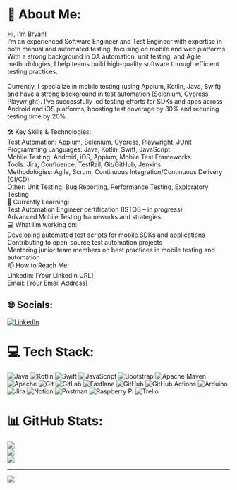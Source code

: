 # 💫 About Me:
Hi, I'm Bryan!<br>I’m an experienced Software Engineer and Test Engineer with expertise in both manual and automated testing, focusing on mobile and web platforms. With a strong background in QA automation, unit testing, and Agile methodologies, I help teams build high-quality software through efficient testing practices.<br><br>Currently, I specialize in mobile testing (using Appium, Kotlin, Java, Swift) and have a strong background in test automation (Selenium, Cypress, Playwright). I’ve successfully led testing efforts for SDKs and apps across Android and iOS platforms, boosting test coverage by 30% and reducing testing time by 20%.<br><br>🛠️ Key Skills & Technologies:<br>Test Automation: Appium, Selenium, Cypress, Playwright, JUnit<br>Programming Languages: Java, Kotlin, Swift, JavaScript<br>Mobile Testing: Android, iOS, Appium, Mobile Test Frameworks<br>Tools: Jira, Confluence, TestRail, Git/GitHub, Jenkins<br>Methodologies: Agile, Scrum, Continuous Integration/Continuous Delivery (CI/CD)<br>Other: Unit Testing, Bug Reporting, Performance Testing, Exploratory Testing<br>🌱 Currently Learning:<br>Test Automation Engineer certification (ISTQB – in progress)<br>Advanced Mobile Testing frameworks and strategies<br>💻 What I’m working on:<br>Developing automated test scripts for mobile SDKs and applications<br>Contributing to open-source test automation projects<br>Mentoring junior team members on best practices in mobile testing and automation<br>📫 How to Reach Me:<br>LinkedIn: [Your LinkedIn URL]<br>Email: [Your Email Address]


## 🌐 Socials:
[![LinkedIn](https://img.shields.io/badge/LinkedIn-%230077B5.svg?logo=linkedin&logoColor=white)](https://linkedin.com/in/https://www.linkedin.com/in/bryancervantes/) 

# 💻 Tech Stack:
![Java](https://img.shields.io/badge/java-%23ED8B00.svg?style=for-the-badge&logo=openjdk&logoColor=white) ![Kotlin](https://img.shields.io/badge/kotlin-%237F52FF.svg?style=for-the-badge&logo=kotlin&logoColor=white) ![Swift](https://img.shields.io/badge/swift-F54A2A?style=for-the-badge&logo=swift&logoColor=white) ![JavaScript](https://img.shields.io/badge/javascript-%23323330.svg?style=for-the-badge&logo=javascript&logoColor=%23F7DF1E) ![Bootstrap](https://img.shields.io/badge/bootstrap-%238511FA.svg?style=for-the-badge&logo=bootstrap&logoColor=white) ![Apache Maven](https://img.shields.io/badge/Apache%20Maven-C71A36?style=for-the-badge&logo=Apache%20Maven&logoColor=white) ![Apache](https://img.shields.io/badge/apache-%23D42029.svg?style=for-the-badge&logo=apache&logoColor=white) ![Git](https://img.shields.io/badge/git-%23F05033.svg?style=for-the-badge&logo=git&logoColor=white) ![GitLab](https://img.shields.io/badge/gitlab-%23181717.svg?style=for-the-badge&logo=gitlab&logoColor=white) ![Fastlane](https://img.shields.io/badge/fastlane-%2382bd4e.svg?style=for-the-badge&logo=fastlane&logoColor=black) ![GitHub](https://img.shields.io/badge/github-%23121011.svg?style=for-the-badge&logo=github&logoColor=white) ![GitHub Actions](https://img.shields.io/badge/github%20actions-%232671E5.svg?style=for-the-badge&logo=githubactions&logoColor=white) ![Arduino](https://img.shields.io/badge/-Arduino-00979D?style=for-the-badge&logo=Arduino&logoColor=white) ![Jira](https://img.shields.io/badge/jira-%230A0FFF.svg?style=for-the-badge&logo=jira&logoColor=white) ![Notion](https://img.shields.io/badge/Notion-%23000000.svg?style=for-the-badge&logo=notion&logoColor=white) ![Postman](https://img.shields.io/badge/Postman-FF6C37?style=for-the-badge&logo=postman&logoColor=white) ![Raspberry Pi](https://img.shields.io/badge/-Raspberry_Pi-C51A4A?style=for-the-badge&logo=Raspberry-Pi) ![Trello](https://img.shields.io/badge/Trello-%23026AA7.svg?style=for-the-badge&logo=Trello&logoColor=white)
# 📊 GitHub Stats:
![](https://github-readme-stats.vercel.app/api?username=byncvn&theme=default&hide_border=false&include_all_commits=true&count_private=false)<br/>
![](https://github-readme-streak-stats.herokuapp.com/?user=byncvn&theme=default&hide_border=false)<br/>
![](https://github-readme-stats.vercel.app/api/top-langs/?username=byncvn&theme=default&hide_border=false&include_all_commits=true&count_private=false&layout=compact)

---
[![](https://visitcount.itsvg.in/api?id=byncvn&icon=0&color=0)](https://visitcount.itsvg.in)

<!-- Proudly created with GPRM ( https://gprm.itsvg.in ) -->
